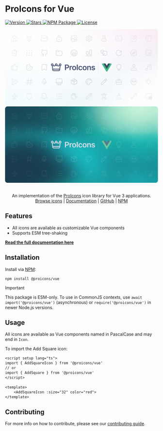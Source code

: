 # ProIcons for Vue

<p>
    <a href="https://github.com/ProCode-Software/proicons/releases">
        <img src="https://img.shields.io/github/v/release/ProCode-Software/proicons?style=for-the-badge&color=rgb(172, 229, 251)"
            alt="Version">
    </a>
    <a href="">
        <img src="https://img.shields.io/github/stars/ProCode-Software/proicons?style=for-the-badge&color=rgb(255, 215, 142)"
            alt="Stars">
    </a>
    <a href="https://www.npmjs.com/package/@proicons/vue">
        <img src="https://img.shields.io/npm/dm/@proicons/vue?label=downloads&style=for-the-badge&color=rgb(180, 240, 155)"
            alt="NPM Package">
    </a>
    <a href="https://github.com/ProCode-Software/proicons/blob/main/LICENSE">
        <img src="https://img.shields.io/github/license/ProCode-Software/proicons?style=for-the-badge&color=rgb(252, 197, 232)"
            alt="License">
    </a>
</p>

<img src="https://raw.githubusercontent.com/ProCode-Software/proicons/main/.github/images/github-cover-vue_light.png#gh-light-mode-only">
<img src="https://raw.githubusercontent.com/ProCode-Software/proicons/main/.github/images/github-cover-vue_dark.png#gh-dark-mode-only">

<p align="center">
<br>
An implementation of the <a href="https://github.com/ProCode-Software/proicons" target="_blank">ProIcons</a> icon library for Vue 3 applications.
<br>
<a href="https://procode-software.github.io/proicons/icons">Browse icons</a> | 
<a href="https://procode-software.github.io/proicons/docs/vue">Documentation</a> | 
<a href="https://github.com/ProCode-Software/proicons/tree/main/packages/proicons-vue">GitHub</a> | 
<a href="https://www.npmjs.com/package/@proicons/vue">NPM</a>
</p>

## Features
- All icons are available as customizable Vue components
- Supports ESM tree-shaking

**[Read the full documentation here](https://procode-software.github.io/proicons/docs/vue)**

## Installation
Install via [NPM](https://npmjs.com/package/@proicons/vue):
```shell
npm install @proicons/vue
```
> [!IMPORTANT]
> This package is ESM-only. To use in CommonJS contexts, use `await import('@proicons/vue')` (asynchronous) or `require('@proicons/vue')` in newer Node.js versions.

## Usage
All icons are available as Vue components named in PascalCase and may end in `Icon`.

To import the Add Square icon:
```vue
<script setup lang="ts">
import { AddSquareIcon } from '@proicons/vue'
// or
import { AddSquare } from '@proicons/vue'
</script>

<template>
    <AddSquareIcon :size="32" color="red">
</template>
```

## Contributing
For more info on how to contribute, please see our [contributing guide](https://github.com/ProCode-Software/proicons/blob/main/CONTRIBUTING.md).